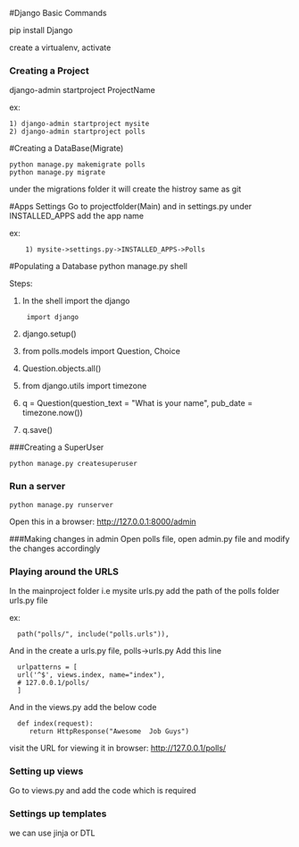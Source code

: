 #Django Basic Commands

pip install Django

create a virtualenv, activate

### Creating a Project
django-admin startproject ProjectName

ex:
    
    1) django-admin startproject mysite
    2) django-admin startproject polls

#Creating a DataBase(Migrate)

    python manage.py makemigrate polls
    python manage.py migrate

under the migrations folder it will create the histroy same as git

#Apps Settings
Go to projectfolder(Main) and in settings.py under INSTALLED_APPS add the app name

ex: 

        1) mysite->settings.py->INSTALLED_APPS->Polls

#Populating a Database
    python manage.py shell

Steps:

1) In the shell import the django 
        
        import django
2) django.setup()
3) from polls.models import Question, Choice
4) Question.objects.all()
5) from django.utils import timezone
6) q = Question(question_text = "What is your name", pub_date = timezone.now())
7) q.save()

###Creating a SuperUser

    python manage.py createsuperuser

### Run a server
    
    python manage.py runserver
Open this in a browser: http://127.0.0.1:8000/admin

###Making changes in admin
Open polls file, open admin.py file and modify the changes accordingly

### Playing around the URLS
In the mainproject folder i.e mysite urls.py add the path of the polls folder urls.py file

ex:

      path("polls/", include("polls.urls")),

And in the create a urls.py file, polls->urls.py
Add this line
   
      urlpatterns = [
      url('^$', views.index, name="index"),
      # 127.0.0.1/polls/
      ]

And in the views.py add the below code

      def index(request):
         return HttpResponse("Awesome  Job Guys")


visit the URL for viewing it in browser: http://127.0.0.1/polls/

### Setting up views
Go to views.py and add the code which is required

### Settings up templates
we can use jinja or DTL
